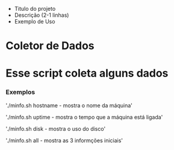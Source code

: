 * Titulo do projeto
* Descrição (2-1 linhas)
* Exemplo de Uso
# Coletor de Dados
# Esse script coleta alguns dados 

### Exemplos
'./minfo.sh hostname - mostra o nome da máquina'

'./minfo.sh uptime - mostra o tempo que a máquina está ligada'

'./minfo.sh disk - mostra o uso do disco'

'./minfo.sh all - mostra as 3 informções iniciais'